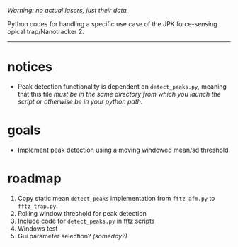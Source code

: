 _Warning: no actual lasers, just their data._

Python codes for handling a specific use case of the JPK force-sensing opical trap/Nanotracker 2.

----
# notices
- Peak detection functionality is dependent on `detect_peaks.py`, meaning that this file _must be in the same directory from which you launch the script or otherwise be in your python path._ 

# goals
- Implement peak detection using a moving windowed mean/sd threshold

# roadmap
1. Copy static mean `detect_peaks` implementation from `fftz_afm.py` to `fftz_trap.py`.
2. Rolling window threshold for peak detection
3. Include code for `detect_peaks.py` in fftz scripts
4. Windows test
5. Gui parameter selection? _(someday?)_

